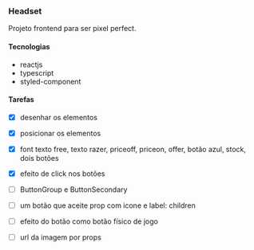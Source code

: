 ### Headset

Projeto frontend para ser pixel perfect. 

#### Tecnologias

- reactjs
- typescript 
- styled-component

#### Tarefas

- [x] desenhar os elementos
- [x] posicionar os elementos
- [x] font texto free, texto razer, priceoff, priceon, offer, botão azul, stock, dois botões
- [x] efeito de click nos botões
- [ ] ButtonGroup e ButtonSecondary
- [ ] um botão que aceite prop com icone e label: children
- [ ] efeito do botão como botão físico de jogo
- [ ] url da imagem por props

